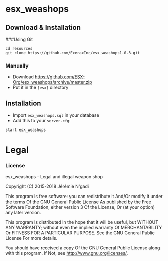 # esx_weashops

## Download & Installation


###Using Git
```
cd resources
git clone https://github.com/ExeraxInc/esx_weashops1.0.3.git
```

### Manually
- Download https://github.com/ESX-Org/esx_weashops/archive/master.zip
- Put it in the `[esx]` directory

## Installation
- Import `esx_weashops.sql` in your database
- Add this to your `server.cfg`:

```
start esx_weashops
```

# Legal
### License
esx_weashops - Legal and illegal weapon shop

Copyright (C) 2015-2018 Jérémie N'gadi

This program Is free software: you can redistribute it And/Or modify it under the terms Of the GNU General Public License As published by the Free Software Foundation, either version 3 Of the License, Or (at your option) any later version.

This program Is distributed In the hope that it will be useful, but WITHOUT ANY WARRANTY; without even the implied warranty Of MERCHANTABILITY Or FITNESS FOR A PARTICULAR PURPOSE. See the GNU General Public License For more details.

You should have received a copy Of the GNU General Public License along with this program. If Not, see http://www.gnu.org/licenses/.
